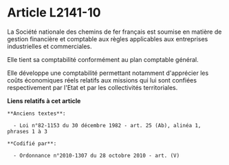 # Article L2141-10

La Société nationale des chemins de fer français est soumise en matière de gestion financière et comptable aux règles
applicables aux entreprises industrielles et commerciales.

Elle tient sa comptabilité conformément au plan comptable général.

Elle développe une comptabilité permettant notamment d'apprécier les coûts économiques réels relatifs aux missions qui lui
sont confiées respectivement par l'Etat et par les collectivités territoriales.

**Liens relatifs à cet article**

	**Anciens textes**:

	  - Loi n°82-1153 du 30 décembre 1982 - art. 25 (Ab), alinéa 1, phrases 1 à 3

	**Codifié par**:

	  - Ordonnance n°2010-1307 du 28 octobre 2010 - art. (V)
